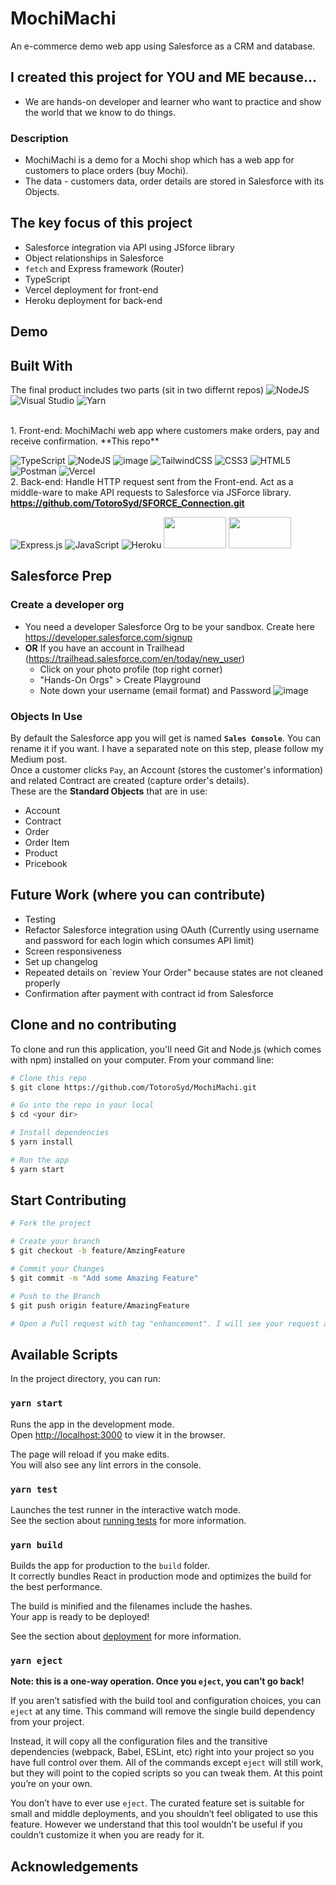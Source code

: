 # MochiMachi 
An e-commerce demo web app using Salesforce as a CRM and database.

## I created this project for YOU and ME because...
- We are hands-on developer and learner who want to practice and show the world that we know to do things.
### Description
- MochiMachi is a demo for a Mochi shop which has a web app for customers to place orders (buy Mochi). 
- The data - customers data, order details are stored in Salesforce with its Objects.

## The key focus of this project
  + Salesforce integration via API using JSforce library 
  + Object relationships in Salesforce
  + `fetch` and Express framework (Router)
  + TypeScript
  + Vercel deployment for front-end
  + Heroku deployment for back-end
  
## Demo

## Built With
The final product includes two parts (sit in two differnt repos)
 ![NodeJS](https://img.shields.io/badge/node.js-6DA55F?style=for-the-badge&logo=node.js&logoColor=white)
 ![Visual Studio](https://img.shields.io/badge/Visual%20Studio-5C2D91.svg?style=for-the-badge&logo=visual-studio&logoColor=white)
 ![Yarn](https://img.shields.io/badge/yarn-%232C8EBB.svg?style=for-the-badge&logo=yarn&logoColor=white)
 
 <br>
  1. Front-end: MochiMachi web app where customers make orders, pay and receive confirmation. **This repo** 
  <br>
  
  ![TypeScript](https://img.shields.io/badge/typescript-%23007ACC.svg?style=for-the-badge&logo=typescript&logoColor=white)
  ![NodeJS](https://img.shields.io/badge/node.js-6DA55F?style=for-the-badge&logo=node.js&logoColor=white)
  ![image](https://user-images.githubusercontent.com/61923601/179989333-c1e3df95-8b07-4083-be1c-266cee383764.png)
  ![TailwindCSS](https://img.shields.io/badge/tailwindcss-%2338B2AC.svg?style=for-the-badge&logo=tailwind-css&logoColor=white)
  ![CSS3](https://img.shields.io/badge/css3-%231572B6.svg?style=for-the-badge&logo=css3&logoColor=white)
  ![HTML5](https://img.shields.io/badge/html5-%23E34F26.svg?style=for-the-badge&logo=html5&logoColor=white)
  ![Postman](https://img.shields.io/badge/Postman-FF6C37?style=for-the-badge&logo=postman&logoColor=white)
  ![Vercel](https://img.shields.io/badge/vercel-%23000000.svg?style=for-the-badge&logo=vercel&logoColor=white)
  <br>
  2. Back-end: Handle HTTP request sent from the Front-end. Act as a middle-ware to make API requests to Salesforce via JSForce library. **https://github.com/TotoroSyd/SFORCE_Connection.git**
  <br>
  
  ![Express.js](https://img.shields.io/badge/express.js-%23404d59.svg?style=for-the-badge&logo=express&logoColor=%2361DAFB)
  ![JavaScript](https://img.shields.io/badge/javascript-%23323330.svg?style=for-the-badge&logo=javascript&logoColor=%23F7DF1E)
  ![Heroku](https://img.shields.io/badge/heroku-%23430098.svg?style=for-the-badge&logo=heroku&logoColor=white)
  <img src="https://jsforce.github.io/images/jsforce-logo-trans.png" width="100" height="50">
  <img  src="https://camo.githubusercontent.com/ad3547ec57ee5877eef636f40cd104da8bbc39f4fa2acb9697d2c55663311b1f/68747470733a2f2f6c6f67696e2e73616c6573666f7263652e636f6d2f696d672f6c6f676f3139302e706e67" width="100" height="50">

## Salesforce Prep
### Create a developer org 
- You need a developer Salesforce Org to be your sandbox. Create here https://developer.salesforce.com/signup
- **OR** If you have an account in Trailhead (https://trailhead.salesforce.com/en/today/new_user)
   - Click on your photo profile (top right corner)
   - "Hands-On Orgs" > Create Playground
   - Note down your username (email format) and Password
 ![image](https://user-images.githubusercontent.com/61923601/180001516-b461c169-0ff9-40e9-ab9f-03b9bd76b7c0.png)
 
### Objects In Use
By default the Salesforce app you will get is named **`Sales Console`**. You can rename it if you want. I have a separated note on this step, please follow my Medium post.
<br>
Once a customer clicks `Pay`, an Account (stores the customer's information) and related Contract are created (capture order's details). 
<br>
These are the **Standard Objects** that are in use:
- Account
- Contract
- Order
- Order Item
- Product
- Pricebook

## Future Work (where you can contribute)
- Testing
- Refactor Salesforce integration using OAuth (Currently using username and password for each login which consumes API limit)
- Screen responsiveness
- Set up changelog
- Repeated details on `review Your Order" because states are not cleaned properly
- Confirmation after payment with contract id from Salesforce

## Clone and no contributing
To clone and run this application, you'll need Git and Node.js (which comes with npm) installed on your computer. From your command line:
```bash
# Clone this repo
$ git clone https://github.com/TotoroSyd/MochiMachi.git

# Go into the repo in your local
$ cd <your dir>

# Install dependencies
$ yarn install

# Run the app
$ yarn start
```
## Start Contributing
```bash
# Fork the project

# Create your branch 
$ git checkout -b feature/AmzingFeature

# Commit your Changes 
$ git commit -m "Add some Amazing Feature"

# Push to the Branch
$ git push origin feature/AmazingFeature

# Open a Pull request with tag "enhancement". I will see your request and I will review to merge.
```
## Available Scripts

In the project directory, you can run:

### `yarn start`

Runs the app in the development mode.\
Open [http://localhost:3000](http://localhost:3000) to view it in the browser.

The page will reload if you make edits.\
You will also see any lint errors in the console.

### `yarn test`

Launches the test runner in the interactive watch mode.\
See the section about [running tests](https://facebook.github.io/create-react-app/docs/running-tests) for more information.

### `yarn build`

Builds the app for production to the `build` folder.\
It correctly bundles React in production mode and optimizes the build for the best performance.

The build is minified and the filenames include the hashes.\
Your app is ready to be deployed!

See the section about [deployment](https://facebook.github.io/create-react-app/docs/deployment) for more information.

### `yarn eject`

**Note: this is a one-way operation. Once you `eject`, you can’t go back!**

If you aren’t satisfied with the build tool and configuration choices, you can `eject` at any time. This command will remove the single build dependency from your project.

Instead, it will copy all the configuration files and the transitive dependencies (webpack, Babel, ESLint, etc) right into your project so you have full control over them. All of the commands except `eject` will still work, but they will point to the copied scripts so you can tweak them. At this point you’re on your own.

You don’t have to ever use `eject`. The curated feature set is suitable for small and middle deployments, and you shouldn’t feel obligated to use this feature. However we understand that this tool wouldn’t be useful if you couldn’t customize it when you are ready for it.

## Acknowledgements

